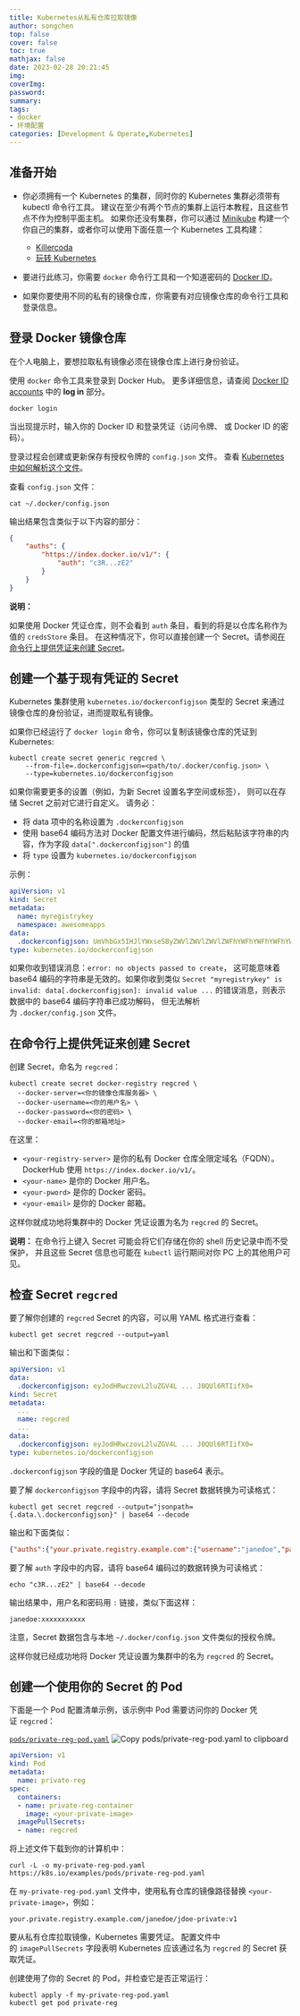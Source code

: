 ```yaml
---
title: Kubernetes从私有仓库拉取镜像
author: songchen
top: false
cover: false
toc: true
mathjax: false
date: 2023-02-28 20:21:45
img:
coverImg:
password:
summary:
tags:
- docker
- 环境配置
categories: [Development & Operate,Kubernetes]
---
```


## 准备开始

-   你必须拥有一个 Kubernetes 的集群，同时你的 Kubernetes 集群必须带有 kubectl 命令行工具。 建议在至少有两个节点的集群上运行本教程，且这些节点不作为控制平面主机。 如果你还没有集群，你可以通过 [Minikube](https://minikube.sigs.k8s.io/docs/tutorials/multi_node/) 构建一个你自己的集群，或者你可以使用下面任意一个 Kubernetes 工具构建：
    
    -   [Killercoda](https://killercoda.com/playgrounds/scenario/kubernetes)
    -   [玩转 Kubernetes](http://labs.play-with-k8s.com/)

-   要进行此练习，你需要 `docker` 命令行工具和一个知道密码的 [Docker ID](https://docs.docker.com/docker-id/)。
-   如果你要使用不同的私有的镜像仓库，你需要有对应镜像仓库的命令行工具和登录信息。

## 登录 Docker 镜像仓库

在个人电脑上，要想拉取私有镜像必须在镜像仓库上进行身份验证。

使用 `docker` 命令工具来登录到 Docker Hub。 更多详细信息，请查阅 [Docker ID accounts](https://docs.docker.com/docker-id/#log-in) 中的 **log in** 部分。

```shell
docker login
```

当出现提示时，输入你的 Docker ID 和登录凭证（访问令牌、 或 Docker ID 的密码）。

登录过程会创建或更新保存有授权令牌的 `config.json` 文件。 查看 [Kubernetes 中如何解析这个文件](https://kubernetes.io/zh-cn/docs/concepts/containers/images#config-json)。

查看 `config.json` 文件：

```shell
cat ~/.docker/config.json
```

输出结果包含类似于以下内容的部分：

```json
{
    "auths": {
        "https://index.docker.io/v1/": {
            "auth": "c3R...zE2"
        }
    }
}
```

**说明：**

如果使用 Docker 凭证仓库，则不会看到 `auth` 条目，看到的将是以仓库名称作为值的 `credsStore` 条目。 在这种情况下，你可以直接创建一个 Secret。请参阅[在命令行上提供凭证来创建 Secret](https://kubernetes.io/zh-cn/docs/tasks/configure-pod-container/pull-image-private-registry/#create-a-secret-by-providing-credentials-on-the-command-line)。

## 创建一个基于现有凭证的 Secret

Kubernetes 集群使用 `kubernetes.io/dockerconfigjson` 类型的 Secret 来通过镜像仓库的身份验证，进而提取私有镜像。

如果你已经运行了 `docker login` 命令，你可以复制该镜像仓库的凭证到 Kubernetes:

```shell
kubectl create secret generic regcred \
    --from-file=.dockerconfigjson=<path/to/.docker/config.json> \
    --type=kubernetes.io/dockerconfigjson
```

如果你需要更多的设置（例如，为新 Secret 设置名字空间或标签）， 则可以在存储 Secret 之前对它进行自定义。 请务必：

-   将 data 项中的名称设置为 `.dockerconfigjson`
-   使用 base64 编码方法对 Docker 配置文件进行编码，然后粘贴该字符串的内容，作为字段 `data[".dockerconfigjson"]` 的值
-   将 `type` 设置为 `kubernetes.io/dockerconfigjson`

示例：

```yaml
apiVersion: v1
kind: Secret
metadata:
  name: myregistrykey
  namespace: awesomeapps
data:
  .dockerconfigjson: UmVhbGx5IHJlYWxseSByZWVlZWVlZWVlZWFhYWFhYWFhYWFhYWFhYWFhYWFhYWFhYWFhYWxsbGxsbGxsbGxsbGxsbGxsbGxsbGxsbGxsbGxsbGx5eXl5eXl5eXl5eXl5eXl5eXl5eSBsbGxsbGxsbGxsbGxsbG9vb29vb29vb29vb29vb29vb29vb29vb29vb25ubm5ubm5ubm5ubm5ubm5ubm5ubm5ubmdnZ2dnZ2dnZ2dnZ2dnZ2dnZ2cgYXV0aCBrZXlzCg==
type: kubernetes.io/dockerconfigjson
```

如果你收到错误消息：`error: no objects passed to create`， 这可能意味着 base64 编码的字符串是无效的。如果你收到类似 `Secret "myregistrykey" is invalid: data[.dockerconfigjson]: invalid value ...` 的错误消息，则表示数据中的 base64 编码字符串已成功解码， 但无法解析为 `.docker/config.json` 文件。

## 在命令行上提供凭证来创建 Secret

创建 Secret，命名为 `regcred`：

```shell
kubectl create secret docker-registry regcred \
  --docker-server=<你的镜像仓库服务器> \
  --docker-username=<你的用户名> \
  --docker-password=<你的密码> \
  --docker-email=<你的邮箱地址>
```

在这里：

-   `<your-registry-server>` 是你的私有 Docker 仓库全限定域名（FQDN）。 DockerHub 使用 `https://index.docker.io/v1/`。
-   `<your-name>` 是你的 Docker 用户名。
-   `<your-pword>` 是你的 Docker 密码。
-   `<your-email>` 是你的 Docker 邮箱。

这样你就成功地将集群中的 Docker 凭证设置为名为 `regcred` 的 Secret。

**说明：** 在命令行上键入 Secret 可能会将它们存储在你的 shell 历史记录中而不受保护， 并且这些 Secret 信息也可能在 `kubectl` 运行期间对你 PC 上的其他用户可见。

## 检查 Secret `regcred`

要了解你创建的 `regcred` Secret 的内容，可以用 YAML 格式进行查看：

```shell
kubectl get secret regcred --output=yaml
```

输出和下面类似：

```yaml
apiVersion: v1
data:
  .dockerconfigjson: eyJodHRwczovL2luZGV4L ... J0QUl6RTIifX0=
kind: Secret
metadata:
  ...
  name: regcred
  ...
data:
  .dockerconfigjson: eyJodHRwczovL2luZGV4L ... J0QUl6RTIifX0=
type: kubernetes.io/dockerconfigjson
```

`.dockerconfigjson` 字段的值是 Docker 凭证的 base64 表示。

要了解 `dockerconfigjson` 字段中的内容，请将 Secret 数据转换为可读格式：

```shell
kubectl get secret regcred --output="jsonpath={.data.\.dockerconfigjson}" | base64 --decode
```

输出和下面类似：

```json
{"auths":{"your.private.registry.example.com":{"username":"janedoe","password":"xxxxxxxxxxx","email":"jdoe@example.com","auth":"c3R...zE2"}}}
```

要了解 `auth` 字段中的内容，请将 base64 编码过的数据转换为可读格式：

```shell
echo "c3R...zE2" | base64 --decode
```

输出结果中，用户名和密码用 `:` 链接，类似下面这样：

```none
janedoe:xxxxxxxxxxx
```

注意，Secret 数据包含与本地 `~/.docker/config.json` 文件类似的授权令牌。

这样你就已经成功地将 Docker 凭证设置为集群中的名为 `regcred` 的 Secret。

## 创建一个使用你的 Secret 的 Pod

下面是一个 Pod 配置清单示例，该示例中 Pod 需要访问你的 Docker 凭证 `regcred`：

[`pods/private-reg-pod.yaml`](https://raw.githubusercontent.com/kubernetes/website/main/content/zh-cn/examples/pods/private-reg-pod.yaml) ![](https://d33wubrfki0l68.cloudfront.net/0901162ab78eb4ff2e9e5dc8b17c3824befc91a6/44ccd/images/copycode.svg "Copy pods/private-reg-pod.yaml to clipboard")

```yaml
apiVersion: v1
kind: Pod
metadata:
  name: private-reg
spec:
  containers:
  - name: private-reg-container
    image: <your-private-image>
  imagePullSecrets:
  - name: regcred

```

将上述文件下载到你的计算机中：

```shell
curl -L -o my-private-reg-pod.yaml https://k8s.io/examples/pods/private-reg-pod.yaml
```

在 `my-private-reg-pod.yaml` 文件中，使用私有仓库的镜像路径替换 `<your-private-image>`，例如：

```none
your.private.registry.example.com/janedoe/jdoe-private:v1
```

要从私有仓库拉取镜像，Kubernetes 需要凭证。 配置文件中的 `imagePullSecrets` 字段表明 Kubernetes 应该通过名为 `regcred` 的 Secret 获取凭证。

创建使用了你的 Secret 的 Pod，并检查它是否正常运行：

```shell
kubectl apply -f my-private-reg-pod.yaml
kubectl get pod private-reg
```
